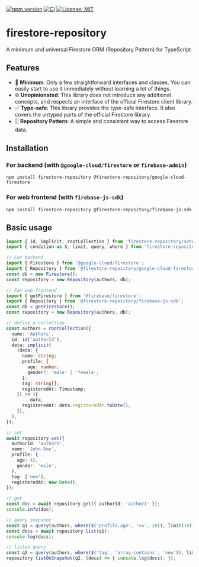 [![npm version](https://badge.fury.io/js/firestore-repository.svg)](https://badge.fury.io/js/firestore-repository)
[![CI](https://github.com/ikenox/firestore-repository/actions/workflows/check-and-test.yaml/badge.svg)](https://github.com/ikenox/firestore-repository/actions/workflows/check-and-test.yaml)
[![License: MIT](https://img.shields.io/badge/License-MIT-yellow.svg)](https://opensource.org/licenses/MIT)

# firestore-repository

A minimum and universal Firestore ORM (Repository Pattern) for TypeScript

## Features

- 🚀 **Minimum**: Only a few straightforward interfaces and classes. You can easily start to use it immediately without learning a lot of things.
- 🌐 **Unopinionated**: This library does not introduce any additional concepts, and respects an interface of the official Firestore client library.
- ✅ **Type-safe**: This library provides the type-safe interface. It also covers the untyped parts of the official Firestore library.
- 🗄️ **Repository Pattern**: A simple and consistent way to access Firestore data.

## Installation

### For backend (with `@google-cloud/firestore` or `firebase-admin`)

```shell
npm install firestore-repository @firestore-repository/google-cloud-firestore 
````

### For web frontend (with `firebase-js-sdk`)

```shell
npm install firestore-repository @firestore-repository/firebase-js-sdk
```

## Basic usage

```ts
import { id, implicit, rootCollection } from 'firestore-repository/schema';
import { condition as $, limit, query, where } from 'firestore-repository/query';

// For backend
import { Firestore } from '@google-cloud/firestore';
import { Repository } from '@firestore-repository/google-cloud-firestore';
const db = new Firestore();
const repository = new Repository(authors, db);

// For web frontend
import { getFirestore } from '@firebase/firestore';
import { Repository } from '@firestore-repository/firebase-js-sdk';
const db = getFirestore();
const repository = new Repository(authors, db);

// define a collection
const authors = rootCollection({
  name: 'Authors',
  id: id('authorId'),
  data: implicit(
    (data: {
      name: string;
      profile: {
        age: number;
        gender?: 'male' | 'female';
      };
      tag: string[];
      registeredAt: Timestamp;
    }) => ({
      ...data,
      registeredAt: data.registeredAt.toDate(),
    }),
  ),
});

// set
await repository.set({
  authorId: 'author1',
  name: 'John Doe',
  profile: {
    age: 42,
    gender: 'male',
  },
  tag: ['new'],
  registeredAt: new Date(),
});

// get
const doc = await repository.get({ authorId: 'author1' });
console.info(doc);

// query snapshot
const q1 = query(authors, where($('profile.age', '>=', 20)), limit(10));
const docs = await repository.list(q1);
console.log(docs);

// listen query
const q2 = query(authors, where($('tag', 'array-contains', 'new')), limit(10));
repository.listOnSnapshot(q2, (docs) => { console.log(docs); });
```

